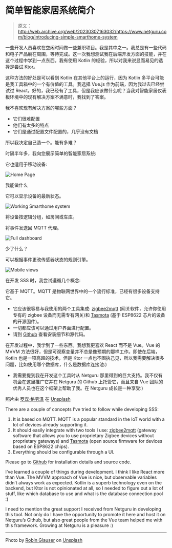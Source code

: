# 简单智能家居系统简介

> 原文：<http://web.archive.org/web/20230307163032/https://www.netguru.com/blog/introducing-simple-smarthome-system>

 一些开发人员喜欢在空闲时间做一些兼职项目。我是其中之一。我总是有一些代码和电子产品躺在周围，等待完成。这一次我想测试我在后端开发方面的技能，并在这个过程中学到一点东西。我有使用 Kotlin 的经验，所以对我来说显而易见的选择是尝试 Ktor。

这种方法的好处是可以看到 Kotlin 在其他平台上的运行，因为 Kotlin 多平台可能是我工具箱中的一个有价值的工具。我选择 Vue.js 作为前端，因为我过去已经尝试过 React。好的，我已经有了工具，但是我应该做什么呢？当我对智能家居仪表板环境中的现有解决方案不满意时，我找到了答案。

我不喜欢现有解决方案的哪些方面？

*   它们很难配置
*   他们有太多的特点
*   它们是通过配置文件配置的，几乎没有文档

所以我决定自己造一个。能有多难？

时隔半年多，我向您展示简单的智能家居系统:

它也适用于移动设备:

![Home Page](img/2f4bc56d6634baa41650ecce7c399e85.png)

我能做什么

它可以显示设备的最新状态。

![Working Smarthome system](img/3a569c4d2f279e5f93d4f84cdbcfe570.png)

将设备按逻辑分组，如房间或车库。

将事件发送回 MQTT 代理。

![Full dashboard](img/a1b2e1cc206878ecc3f6c83a36feeb22.png)

少了什么？

可以根据事件更改传感器状态的规则引擎。

![Mobile views](img/616b961ecf035189e92ea9da7095256e.png)

在开发 SSS 时，我尝试遵循几个概念:

它基于 MQTT。MQTT 是物联网世界中的一个流行标准，已经有很多设备支持它。

*   它应该很容易与我使用的两个工具集成: [zigbee2mqtt](http://web.archive.org/web/20221007161754/https://www.zigbee2mqtt.io/) (网关软件，允许你使用专有的 zigbee 设备而无需专有网关)和 [Tasmota](http://web.archive.org/web/20221007161754/https://github.com/arendst/Sonoff-Tasmota) (基于 ESP8622 芯片的设备的开源固件)。
*   一切都应该可以通过用户界面进行配置。
*   请到 [Github](http://web.archive.org/web/20221007161754/https://github.com/netguru/smarthome) 查看安装细节和源代码。

在开发过程中，我学到了一些东西。我想我更喜欢 React 而不是 Vue。Vue 的 MVVM 方法很好，但是可观察变量并不总是像预期的那样工作。即使在后端，Kotlin 也是一项高超的技术，但是 Ktor 一点也不固执己见，所以我需要解决很多问题，比如使用哪个数据库，什么是数据库连接池:)

*   我需要提到我在开发这个工具时从 Netguru 那里得到的巨大支持。我不仅有机会在这里推广它并在 Netguru 的 Github 上托管它，而且来自 Vue 团队的优秀人员也在这个框架上帮助了我。在 Netguru 成长是一种享受:)

照片由 [罗宾·格劳泽](http://web.archive.org/web/20221007161754/https://unsplash.com/@nahakiole?utm_source=unsplash&utm_medium=referral&utm_content=creditCopyText) 在 [Unsplash](http://web.archive.org/web/20221007161754/https://unsplash.com/search/photos/sensor?utm_source=unsplash&utm_medium=referral&utm_content=creditCopyText)

There are a couple of concepts I’ve tried to follow while developing SSS:

1.  It is based on MQTT. MQTT is a popular standard in the IoT world with a lot of devices already supporting it.
2.  It should easily integrate with two tools I use: [zigbee2mqtt](http://web.archive.org/web/20221007161754/https://www.zigbee2mqtt.io/) (gateway software that allows you to use proprietary Zigbee devices without proprietary gateways) and [Tasmota](http://web.archive.org/web/20221007161754/https://github.com/arendst/Sonoff-Tasmota) (open source firmware for devices based on ESP8622 chips).
3.  Everything should be configurable through a UI.

Please go to [Github](http://web.archive.org/web/20221007161754/https://github.com/netguru/smarthome) for installation details and source code.

I’ve learned a couple of things during development. I think I like React more than Vue. The MVVM approach of Vue is nice, but observable variables didn’t always work as expected. Kotlin is a superb technology even on the backend, but Ktor is not opinionated at all, so I needed to figure out a lot of stuff, like which database to use and what is the database connection pool :)

I need to mention the great support I received from Netguru in developing this tool. Not only do I have the opportunity to promote it here and host it on Netguru’s Github, but also great people from the Vue team helped me with this framework. Growing at Netguru is a pleasure :)

* * *

Photo by [Robin Glauser](http://web.archive.org/web/20221007161754/https://unsplash.com/@nahakiole?utm_source=unsplash&utm_medium=referral&utm_content=creditCopyText) on [Unsplash](http://web.archive.org/web/20221007161754/https://unsplash.com/search/photos/sensor?utm_source=unsplash&utm_medium=referral&utm_content=creditCopyText)